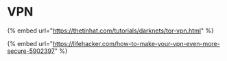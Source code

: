# VPN

{% embed url="https://thetinhat.com/tutorials/darknets/tor-vpn.html" %}

{% embed url="https://lifehacker.com/how-to-make-your-vpn-even-more-secure-5902397" %}



